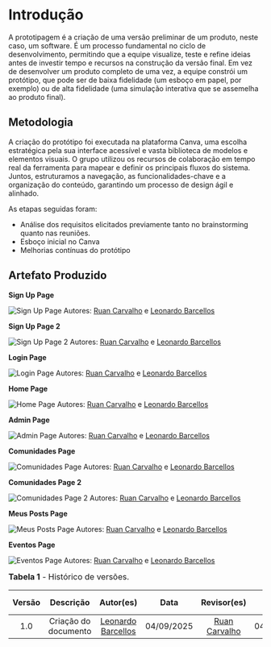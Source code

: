 # Introdução

A prototipagem é a criação de uma versão preliminar de um produto, neste caso, um software. É um processo fundamental no ciclo de desenvolvimento, permitindo que a equipe visualize, teste e refine ideias antes de investir tempo e recursos na construção da versão final. Em vez de desenvolver um produto completo de uma vez, a equipe constrói um protótipo, que pode ser de baixa fidelidade (um esboço em papel, por exemplo) ou de alta fidelidade (uma simulação interativa que se assemelha ao produto final).

## Metodologia

A criação do protótipo foi executada na plataforma Canva, uma escolha estratégica pela sua interface acessível e vasta biblioteca de modelos e elementos visuais. O grupo utilizou os recursos de colaboração em tempo real da ferramenta para mapear e definir os principais fluxos do sistema. Juntos, estruturamos a navegação, as funcionalidades-chave e a organização do conteúdo, garantindo um processo de design ágil e alinhado.

As etapas seguidas foram:

- Análise dos requisitos elicitados previamente tanto no brainstorming quanto nas reuniões.
- Esboço inicial no Canva
- Melhorias contínuas do protótipo

## Artefato Produzido


**Sign Up Page**

![Sign Up Page](../Assets/SignUpPage.png) 
Autores: [Ruan Carvalho](https://github.com/Ruan-Carvalho) e [Leonardo Barcellos](https://github.com/oyLeonardo)


**Sign Up Page 2**

![Sign Up Page 2](../Assets/SignUpPage2.png) 
Autores: [Ruan Carvalho](https://github.com/Ruan-Carvalho) e [Leonardo Barcellos](https://github.com/oyLeonardo)


**Login Page**

![Login Page](../Assets/LoginPage.png) 
Autores: [Ruan Carvalho](https://github.com/Ruan-Carvalho) e [Leonardo Barcellos](https://github.com/oyLeonardo)


**Home Page**

![Home Page](../Assets/HomePage.png) 
Autores: [Ruan Carvalho](https://github.com/Ruan-Carvalho) e [Leonardo Barcellos](https://github.com/oyLeonardo)


**Admin Page**

![Admin Page](../Assets/AdminPage.png) 
Autores: [Ruan Carvalho](https://github.com/Ruan-Carvalho) e [Leonardo Barcellos](https://github.com/oyLeonardo)


**Comunidades Page**

![Comunidades Page](../Assets/ComunidadesPage.png) 
Autores: [Ruan Carvalho](https://github.com/Ruan-Carvalho) e [Leonardo Barcellos](https://github.com/oyLeonardo)


**Comunidades Page 2**

![Comunidades Page 2](../Assets/ComunidadesPage2.png) 
Autores: [Ruan Carvalho](https://github.com/Ruan-Carvalho) e [Leonardo Barcellos](https://github.com/oyLeonardo)


**Meus Posts Page**

![ Meus Posts Page](../Assets/MeusPostsPage.png) 
Autores: [Ruan Carvalho](https://github.com/Ruan-Carvalho) e [Leonardo Barcellos](https://github.com/oyLeonardo)


**Eventos Page**

![ Eventos Page](../Assets/EventosPage.png) 
Autores: [Ruan Carvalho](https://github.com/Ruan-Carvalho) e [Leonardo Barcellos](https://github.com/oyLeonardo)

<font size="3"><p style="text-align: left">**Tabela 1** - Histórico de versões.</p></font>

| Versão | Descrição | Autor(es) | Data | Revisor(es) | Data de Revisão |
| :---: | :---: | :---: | :---: | :---: | :---: |
| 1.0 | Criação do documento | [Leonardo Barcellos](https://github.com/oyLeonardo) | 04/09/2025 | [Ruan Carvalho](https://github.com/Ruan-Carvalho) | 04/09/2025 |